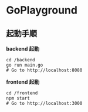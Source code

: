 # GoPlayground

## 起動手順

**backend 起動**

```
cd /backend
go run main.go
# Go to http://localhost:8080
```

**frontend 起動**

```
cd /frontend
npm start
# Go to http://localhost:3000
```
